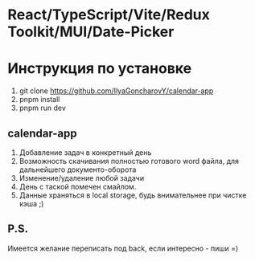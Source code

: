 # React/TypeScript/Vite/Redux Toolkit/MUI/Date-Picker
# Инструкция по установке
1) git clone https://github.com/IlyaGoncharovY/calendar-app
2) pnpm install
3) pnpm run dev

## calendar-app
1) Добавление задач в конкретный день
2) Возможность скачивания полностью готового word файла, для дальнейшего документо-оборота
3) Изменение/удаление любой задачи
4) День с таской помечен смайлом.
5) Данные храняться в local storage, будь внимательнее при чистке кэша ;)

## P.S.
Имеется желание переписать под back, если интересно - пиши =)
